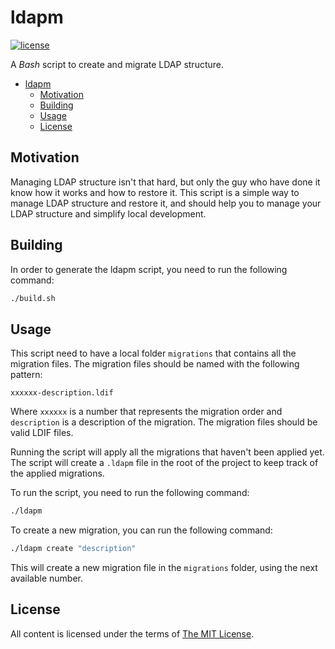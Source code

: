 ldapm
====================

[![license](https://img.shields.io/github/license/ralish/bash-script-template)](https://choosealicense.com/licenses/mit/)

A *Bash* script to create and migrate LDAP structure.

- [ldapm](#ldapm)
  - [Motivation](#motivation)
  - [Building](#building)
  - [Usage](#usage)
  - [License](#license)

Motivation
----------

Managing LDAP structure isn't that hard, but only the guy who have done it know how it works and how to restore it. This script is a simple way to manage LDAP structure and restore it, and should help you to manage your LDAP structure and simplify local development.

Building
--------

In order to generate the ldapm script, you need to run the following command:

```bash
./build.sh
```

Usage
-----

This script need to have a local folder `migrations` that contains all the migration files. The migration files should be named with the following pattern:

```
xxxxxx-description.ldif
```

Where `xxxxxx` is a number that represents the migration order and `description` is a description of the migration. The migration files should be valid LDIF files.

Running the script will apply all the migrations that haven't been applied yet. The script will create a `.ldapm` file in the root of the project to keep track of the applied migrations.

To run the script, you need to run the following command:

```bash
./ldapm
```

To create a new migration, you can run the following command:

```bash
./ldapm create "description"
```

This will create a new migration file in the `migrations` folder, using the next available number.

License
-------

All content is licensed under the terms of [The MIT License](LICENSE).
